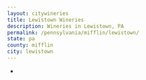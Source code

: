 ```yaml
---
layout: citywineries
title: Lewistown Wineries
description: Wineries in Lewistown, PA
permalink: /pennsylvania/mifflin/lewistown/
state: pa
county: mifflin
city: lewistown
---
```

-
